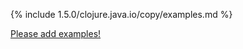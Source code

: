 {% include 1.5.0/clojure.java.io/copy/examples.md %}

[Please add examples!](https://github.com/arrdem/grimoire/edit/master/_includes/1.6.0/clojure.java.io/copy/examples.md)
